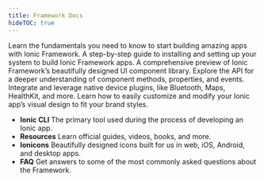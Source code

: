 ```yaml
---
title: Framework Docs
hideTOC: true
---
```


<div class="cards">
  <card-link headline="Introduction"
             has-icon="true"
             url="/docs/getting-started/intro">
    Learn the fundamentals you need to know to start building amazing apps with
    Ionic Framework.
  </card-link>
  <card-link headline="Installation"
             has-icon="true"
             url="/docs/intro/installation">
    A step-by-step guide to installing and setting up your system to build Ionic
    Framework apps.
  </card-link>
  <card-link headline="UI Components"
             has-icon="true"
             url="/docs/components">
    A comprehensive preview of Ionic Framework’s beautifully designed UI component library.
  </card-link>
  <card-link headline="API Reference"
             has-icon="true"
             url="/docs/api/">
    Explore the API for a deeper understanding of component methods, properties, and events.
  </card-link>
  <card-link headline="Native APIs"
             has-icon="true"
             url="/docs/native/">
    Integrate and leverage native device plugins, like Bluetooth, Maps,
    HealthKit, and more.
  </card-link>
  <card-link headline="Theming"
             has-icon="true"
             url="/docs/theming/basics">
    Learn how to easily customize and modify your Ionic app’s visual design to
    fit your brand styles.
  </card-link>
</div>

<ul class="others">
  <li class="cli">
    <stencil-route-link url="/docs/cli/">
      <strong>Ionic CLI</strong>
      <span>
        The primary tool used during the process of developing an Ionic app.
      </span>
    </stencil-route-link>
  </li>
  <li class="resources">
    <stencil-route-link url="/docs/developer-resources">
      <strong>Resources</strong>
      <span>Learn official guides, videos, books, and more.</span>
    </stencil-route-link>
  </li>
  <li class="_ionicons">
    <stencil-route-link url="https://ionicons.com">
      <strong>Ionicons</strong>
      <span>
        Beautifully designed icons built for us in web, iOS, Android, and
        desktop apps.
      </span>
    </stencil-route-link>
  </li>
  <li class="faq">
    <stencil-route-link url="/docs/faq">
      <strong>FAQ</strong>
      <span>
        Get answers to some of the most commonly asked questions about the
        Framework.
      </span>
    </stencil-route-link>
  </li>
</ul>
